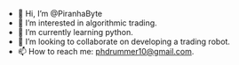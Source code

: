 - 👋 Hi, I’m @PiranhaByte
- 👀 I’m interested in algorithmic trading.
- 🌱 I’m currently learning python.
- 💞️ I’m looking to collaborate on developing a trading robot.
- 📫 How to reach me: phdrummer10@gmail.com.

<!---
PiranhaByte/PiranhaByte is a ✨ special ✨ repository because its `README.md` (this file) appears on your GitHub profile.
You can click the Preview link to take a look at your changes.
--->
